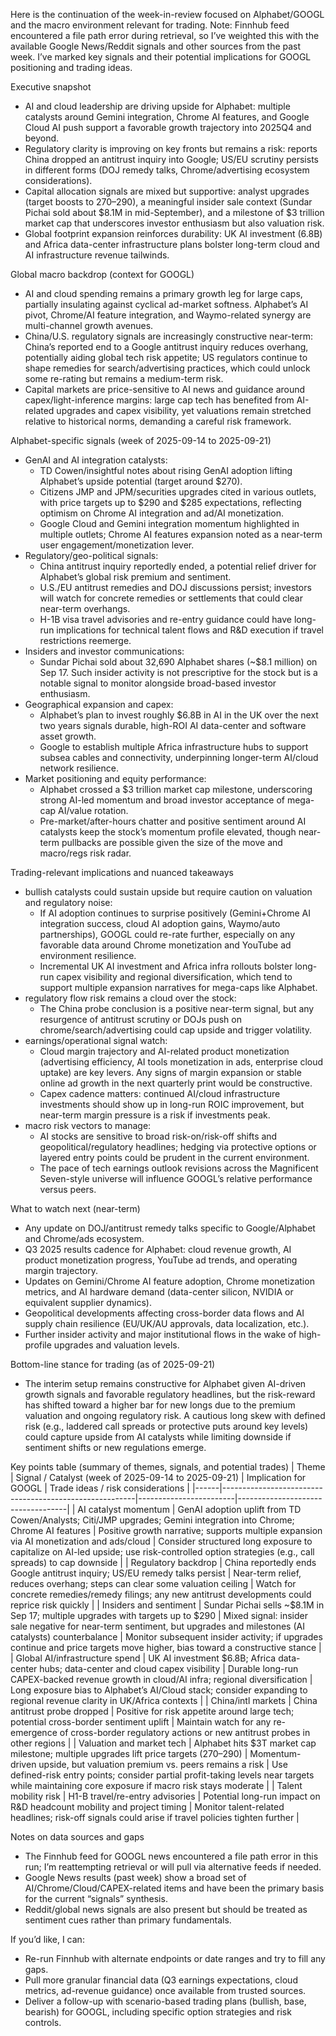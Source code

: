 Here is the continuation of the week-in-review focused on Alphabet/GOOGL and the macro environment relevant for trading. Note: Finnhub feed encountered a file path error during retrieval, so I’ve weighted this with the available Google News/Reddit signals and other sources from the past week. I’ve marked key signals and their potential implications for GOOGL positioning and trading ideas.

Executive snapshot
- AI and cloud leadership are driving upside for Alphabet: multiple catalysts around Gemini integration, Chrome AI features, and Google Cloud AI push support a favorable growth trajectory into 2025Q4 and beyond.
- Regulatory clarity is improving on key fronts but remains a risk: reports China dropped an antitrust inquiry into Google; US/EU scrutiny persists in different forms (DOJ remedy talks, Chrome/advertising ecosystem considerations).
- Capital allocation signals are mixed but supportive: analyst upgrades (target boosts to 270–290), a meaningful insider sale context (Sundar Pichai sold about $8.1M in mid-September), and a milestone of $3 trillion market cap that underscores investor enthusiasm but also valuation risk.
- Global footprint expansion reinforces durability: UK AI investment (6.8B) and Africa data-center infrastructure plans bolster long-term cloud and AI infrastructure revenue tailwinds.

Global macro backdrop (context for GOOGL)
- AI and cloud spending remains a primary growth leg for large caps, partially insulating against cyclical ad-market softness. Alphabet’s AI pivot, Chrome/AI feature integration, and Waymo-related synergy are multi-channel growth avenues.
- China/U.S. regulatory signals are increasingly constructive near-term: China’s reported end to a Google antitrust inquiry reduces overhang, potentially aiding global tech risk appetite; US regulators continue to shape remedies for search/advertising practices, which could unlock some re-rating but remains a medium-term risk.
- Capital markets are price-sensitive to AI news and guidance around capex/light-inference margins: large cap tech has benefited from AI-related upgrades and capex visibility, yet valuations remain stretched relative to historical norms, demanding a careful risk framework.

Alphabet-specific signals (week of 2025-09-14 to 2025-09-21)
- GenAI and AI integration catalysts:
  - TD Cowen/insightful notes about rising GenAI adoption lifting Alphabet’s upside potential (target around $270).
  - Citizens JMP and JPM/securities upgrades cited in various outlets, with price targets up to $290 and $285 expectations, reflecting optimism on Chrome AI integration and ad/AI monetization.
  - Google Cloud and Gemini integration momentum highlighted in multiple outlets; Chrome AI features expansion noted as a near-term user engagement/monetization lever.
- Regulatory/geo-political signals:
  - China antitrust inquiry reportedly ended, a potential relief driver for Alphabet’s global risk premium and sentiment.
  - U.S./EU antitrust remedies and DOJ discussions persist; investors will watch for concrete remedies or settlements that could clear near-term overhangs.
  - H-1B visa travel advisories and re-entry guidance could have long-run implications for technical talent flows and R&D execution if travel restrictions reemerge.
- Insiders and investor communications:
  - Sundar Pichai sold about 32,690 Alphabet shares (~$8.1 million) on Sep 17. Such insider activity is not prescriptive for the stock but is a notable signal to monitor alongside broad-based investor enthusiasm.
- Geographical expansion and capex:
  - Alphabet’s plan to invest roughly $6.8B in AI in the UK over the next two years signals durable, high-ROI AI data-center and software asset growth.
  - Google to establish multiple Africa infrastructure hubs to support subsea cables and connectivity, underpinning longer-term AI/cloud network resilience.
- Market positioning and equity performance:
  - Alphabet crossed a $3 trillion market cap milestone, underscoring strong AI-led momentum and broad investor acceptance of mega-cap AI/value rotation.
  - Pre-market/after-hours chatter and positive sentiment around AI catalysts keep the stock’s momentum profile elevated, though near-term pullbacks are possible given the size of the move and macro/regs risk radar.

Trading-relevant implications and nuanced takeaways
- bullish catalysts could sustain upside but require caution on valuation and regulatory noise:
  - If AI adoption continues to surprise positively (Gemini+Chrome AI integration success, cloud AI adoption gains, Waymo/auto partnerships), GOOGL could re-rate further, especially on any favorable data around Chrome monetization and YouTube ad environment resilience.
  - Incremental UK AI investment and Africa infra rollouts bolster long-run capex visibility and regional diversification, which tend to support multiple expansion narratives for mega-caps like Alphabet.
- regulatory flow risk remains a cloud over the stock:
  - The China probe conclusion is a positive near-term signal, but any resurgence of antitrust scrutiny or DOJs push on chrome/search/advertising could cap upside and trigger volatility.
- earnings/operational signal watch:
  - Cloud margin trajectory and AI-related product monetization (advertising efficiency, AI tools monetization in ads, enterprise cloud uptake) are key levers. Any signs of margin expansion or stable online ad growth in the next quarterly print would be constructive.
  - Capex cadence matters: continued AI/cloud infrastructure investments should show up in long-run ROIC improvement, but near-term margin pressure is a risk if investments peak.
- macro risk vectors to manage:
  - AI stocks are sensitive to broad risk-on/risk-off shifts and geopolitical/regulatory headlines; hedging via protective options or layered entry points could be prudent in the current environment.
  - The pace of tech earnings outlook revisions across the Magnificent Seven-style universe will influence GOOGL’s relative performance versus peers.

What to watch next (near-term)
- Any update on DOJ/antitrust remedy talks specific to Google/Alphabet and Chrome/ads ecosystem.
- Q3 2025 results cadence for Alphabet: cloud revenue growth, AI product monetization progress, YouTube ad trends, and operating margin trajectory.
- Updates on Gemini/Chrome AI feature adoption, Chrome monetization metrics, and AI hardware demand (data-center silicon, NVIDIA or equivalent supplier dynamics).
- Geopolitical developments affecting cross-border data flows and AI supply chain resilience (EU/UK/AU approvals, data localization, etc.).
- Further insider activity and major institutional flows in the wake of high-profile upgrades and valuation levels.

Bottom-line stance for trading (as of 2025-09-21)
- The interim setup remains constructive for Alphabet given AI-driven growth signals and favorable regulatory headlines, but the risk-reward has shifted toward a higher bar for new longs due to the premium valuation and ongoing regulatory risk. A cautious long skew with defined risk (e.g., laddered call spreads or protective puts around key levels) could capture upside from AI catalysts while limiting downside if sentiment shifts or new regulations emerge.

Key points table (summary of themes, signals, and potential trades)
| Theme | Signal / Catalyst (week of 2025-09-14 to 2025-09-21) | Implication for GOOGL | Trade ideas / risk considerations |
|------|--------------------------------------------------------|------------------------|-----------------------------------|
| AI catalyst momentum | GenAI adoption uplift from TD Cowen/Analysts; Citi/JMP upgrades; Gemini integration into Chrome; Chrome AI features | Positive growth narrative; supports multiple expansion via AI monetization and ads/cloud | Consider structured long exposure to capitalize on AI-led upside; use risk-controlled option strategies (e.g., call spreads) to cap downside |
| Regulatory backdrop | China reportedly ends Google antitrust inquiry; US/EU remedy talks persist | Near-term relief, reduces overhang; steps can clear some valuation ceiling | Watch for concrete remedies/remedy filings; any new antitrust developments could reprice risk quickly |
| Insiders and sentiment | Sundar Pichai sells ~$8.1M in Sep 17; multiple upgrades with targets up to $290 | Mixed signal: insider sale negative for near-term sentiment, but upgrades and milestones (AI catalysts) counterbalance | Monitor subsequent insider activity; if upgrades continue and price targets move higher, bias toward a constructive stance |
| Global AI/infrastructure spend | UK AI investment $6.8B; Africa data-center hubs; data-center and cloud capex visibility | Durable long-run CAPEX-backed revenue growth in cloud/AI infra; regional diversification | Long exposure bias to Alphabet’s AI/Cloud stack; consider expanding to regional revenue clarity in UK/Africa contexts |
| China/intl markets | China antitrust probe dropped | Positive for risk appetite around large tech; potential cross-border sentiment uplift | Maintain watch for any re-emergence of cross-border regulatory actions or new antitrust probes in other regions |
| Valuation and market tech | Alphabet hits $3T market cap milestone; multiple upgrades lift price targets (270–290) | Momentum-driven upside, but valuation premium vs. peers remains a risk | Use defined-risk entry points; consider partial profit-taking levels near targets while maintaining core exposure if macro risk stays moderate |
| Talent mobility risk | H1-B travel/re-entry advisories | Potential long-run impact on R&D headcount mobility and project timing | Monitor talent-related headlines; risk-off signals could arise if travel policies tighten further |

Notes on data sources and gaps
- The Finnhub feed for GOOGL news encountered a file path error in this run; I’m reattempting retrieval or will pull via alternative feeds if needed.
- Google News results (past week) show a broad set of AI/Chrome/Cloud/CAPEX-related items and have been the primary basis for the current “signals” synthesis.
- Reddit/global news signals are also present but should be treated as sentiment cues rather than primary fundamentals.

If you’d like, I can:
- Re-run Finnhub with alternate endpoints or date ranges and try to fill any gaps.
- Pull more granular financial data (Q3 earnings expectations, cloud metrics, ad-revenue guidance) once available from trusted sources.
- Deliver a follow-up with scenario-based trading plans (bullish, base, bearish) for GOOGL, including specific option strategies and risk controls.